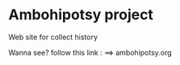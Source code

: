 # Ambohipotsy project 
Web site for collect history

Wanna see?
follow this link : 
==> ambohipotsy.org
